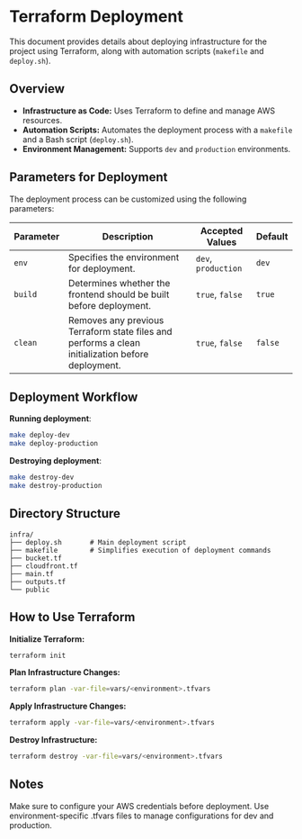 # Terraform Deployment

This document provides details about deploying infrastructure for the project using Terraform, along with automation scripts (`makefile` and `deploy.sh`).

## Overview

- **Infrastructure as Code:** Uses Terraform to define and manage AWS resources.
- **Automation Scripts:** Automates the deployment process with a `makefile` and a Bash script (`deploy.sh`).
- **Environment Management:** Supports `dev` and `production` environments.

## Parameters for Deployment

The deployment process can be customized using the following parameters:

| Parameter | Description                                                                                       | Accepted Values     | Default |
| --------- | ------------------------------------------------------------------------------------------------- | ------------------- | ------- |
| `env`     | Specifies the environment for deployment.                                                         | `dev`, `production` | `dev`   |
| `build`   | Determines whether the frontend should be built before deployment.                                | `true`, `false`     | `true`  |
| `clean`   | Removes any previous Terraform state files and performs a clean initialization before deployment. | `true`, `false`     | `false` |

## Deployment Workflow

**Running deployment**:

```bash
make deploy-dev
make deploy-production
```

**Destroying deployment**:

```bash
make destroy-dev
make destroy-production
```

## Directory Structure

```graph
infra/
├── deploy.sh       # Main deployment script
├── makefile        # Simplifies execution of deployment commands
├── bucket.tf
├── cloudfront.tf
├── main.tf
├── outputs.tf
└── public
```

## How to Use Terraform

**Initialize Terraform:**

```bash
terraform init
```

**Plan Infrastructure Changes:**

```bash
terraform plan -var-file=vars/<environment>.tfvars
```

**Apply Infrastructure Changes:**

```bash
terraform apply -var-file=vars/<environment>.tfvars
```

**Destroy Infrastructure:**

```bash
terraform destroy -var-file=vars/<environment>.tfvars
```

## Notes

Make sure to configure your AWS credentials before deployment.
Use environment-specific .tfvars files to manage configurations for dev and production.
